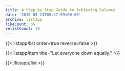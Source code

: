 ```yaml
---
title: A Step by Step Guide to Achieving Balance
date: '2016-05-24T05:27:59+00:00'
archive: listapp
likeCount: 65
relistCount: 19
---
```



{{< listapp/list order=true reverse=false >}}

   {{< listapp/item title="Let everyone down equally." >}}

{{< /listapp/list >}}
